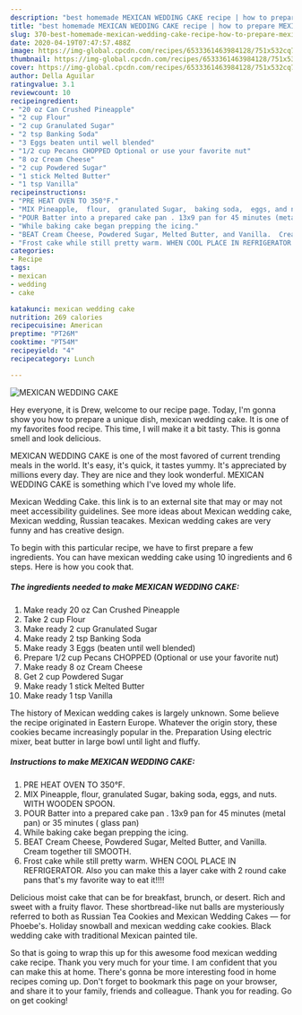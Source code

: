 ```yaml
---
description: "best homemade MEXICAN WEDDING CAKE recipe | how to prepare MEXICAN WEDDING CAKE"
title: "best homemade MEXICAN WEDDING CAKE recipe | how to prepare MEXICAN WEDDING CAKE"
slug: 370-best-homemade-mexican-wedding-cake-recipe-how-to-prepare-mexican-wedding-cake
date: 2020-04-19T07:47:57.488Z
image: https://img-global.cpcdn.com/recipes/6533361463984128/751x532cq70/mexican-wedding-cake-recipe-main-photo.jpg
thumbnail: https://img-global.cpcdn.com/recipes/6533361463984128/751x532cq70/mexican-wedding-cake-recipe-main-photo.jpg
cover: https://img-global.cpcdn.com/recipes/6533361463984128/751x532cq70/mexican-wedding-cake-recipe-main-photo.jpg
author: Della Aguilar
ratingvalue: 3.1
reviewcount: 10
recipeingredient:
- "20 oz Can Crushed Pineapple"
- "2 cup Flour"
- "2 cup Granulated Sugar"
- "2 tsp Banking Soda"
- "3 Eggs beaten until well blended"
- "1/2 cup Pecans CHOPPED Optional or use your favorite nut"
- "8 oz Cream Cheese"
- "2 cup Powdered Sugar"
- "1 stick Melted Butter"
- "1 tsp Vanilla"
recipeinstructions:
- "PRE HEAT OVEN TO 350°F."
- "MIX Pineapple,  flour,  granulated Sugar,  baking soda,  eggs, and nuts.  WITH WOODEN SPOON."
- "POUR Batter into a prepared cake pan . 13x9 pan for 45 minutes (metal pan) or 35 minutes ( glass pan)"
- "While baking cake began prepping the icing."
- "BEAT Cream Cheese, Powdered Sugar, Melted Butter, and Vanilla.  Cream together till SMOOTH."
- "Frost cake while still pretty warm. WHEN COOL PLACE IN REFRIGERATOR.  Also you can make this a layer cake with 2 round cake pans that&#39;s my favorite way to eat it!!!!"
categories:
- Recipe
tags:
- mexican
- wedding
- cake

katakunci: mexican wedding cake 
nutrition: 269 calories
recipecuisine: American
preptime: "PT26M"
cooktime: "PT54M"
recipeyield: "4"
recipecategory: Lunch

---
```



![MEXICAN WEDDING CAKE](https://img-global.cpcdn.com/recipes/6533361463984128/751x532cq70/mexican-wedding-cake-recipe-main-photo.jpg)

Hey everyone, it is Drew, welcome to our recipe page. Today, I'm gonna show you how to prepare a unique dish, mexican wedding cake. It is one of my favorites food recipe. This time, I will make it a bit tasty. This is gonna smell and look delicious.

MEXICAN WEDDING CAKE is one of the most favored of current trending meals in the world. It's easy, it's quick, it tastes yummy. It's appreciated by millions every day. They are nice and they look wonderful. MEXICAN WEDDING CAKE is something which I've loved my whole life.

Mexican Wedding Cake. this link is to an external site that may or may not meet accessibility guidelines. See more ideas about Mexican wedding cake, Mexican wedding, Russian teacakes. Mexican wedding cakes are very funny and has creative design.


To begin with this particular recipe, we have to first prepare a few ingredients. You can have mexican wedding cake using 10 ingredients and 6 steps. Here is how you cook that.

<!--inarticleads1-->

##### The ingredients needed to make MEXICAN WEDDING CAKE:

1. Make ready 20 oz Can Crushed Pineapple
1. Take 2 cup Flour
1. Make ready 2 cup Granulated Sugar
1. Make ready 2 tsp Banking Soda
1. Make ready 3 Eggs (beaten until well blended)
1. Prepare 1/2 cup Pecans CHOPPED (Optional or use your favorite nut)
1. Make ready 8 oz Cream Cheese
1. Get 2 cup Powdered Sugar
1. Make ready 1 stick Melted Butter
1. Make ready 1 tsp Vanilla


The history of Mexican wedding cakes is largely unknown. Some believe the recipe originated in Eastern Europe. Whatever the origin story, these cookies became increasingly popular in the. Preparation Using electric mixer, beat butter in large bowl until light and fluffy. 

<!--inarticleads2-->

##### Instructions to make MEXICAN WEDDING CAKE:

1. PRE HEAT OVEN TO 350°F.
1. MIX Pineapple,  flour,  granulated Sugar,  baking soda,  eggs, and nuts.  WITH WOODEN SPOON.
1. POUR Batter into a prepared cake pan . 13x9 pan for 45 minutes (metal pan) or 35 minutes ( glass pan)
1. While baking cake began prepping the icing.
1. BEAT Cream Cheese, Powdered Sugar, Melted Butter, and Vanilla.  Cream together till SMOOTH.
1. Frost cake while still pretty warm. WHEN COOL PLACE IN REFRIGERATOR.  Also you can make this a layer cake with 2 round cake pans that&#39;s my favorite way to eat it!!!!


Delicious moist cake that can be for breakfast, brunch, or desert. Rich and sweet with a fruity flavor. These shortbread-like nut balls are mysteriously referred to both as Russian Tea Cookies and Mexican Wedding Cakes — for Phoebe&#39;s. Holiday snowball and mexican wedding cake cookies. Black wedding cake with traditional Mexican painted tile. 

So that is going to wrap this up for this awesome food mexican wedding cake recipe. Thank you very much for your time. I am confident that you can make this at home. There's gonna be more interesting food in home recipes coming up. Don't forget to bookmark this page on your browser, and share it to your family, friends and colleague. Thank you for reading. Go on get cooking!
